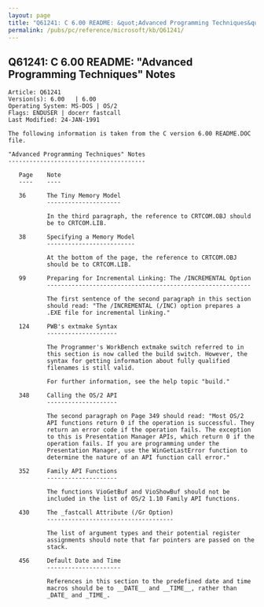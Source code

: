 ```yaml
---
layout: page
title: "Q61241: C 6.00 README: &quot;Advanced Programming Techniques&quot; Notes"
permalink: /pubs/pc/reference/microsoft/kb/Q61241/
---
```


## Q61241: C 6.00 README: &quot;Advanced Programming Techniques&quot; Notes

	Article: Q61241
	Version(s): 6.00   | 6.00
	Operating System: MS-DOS | OS/2
	Flags: ENDUSER | docerr fastcall
	Last Modified: 24-JAN-1991
	
	The following information is taken from the C version 6.00 README.DOC
	file.
	
	"Advanced Programming Techniques" Notes
	---------------------------------------
	
	   Page    Note
	   ----    ----
	
	   36      The Tiny Memory Model
	           ---------------------
	
	           In the third paragraph, the reference to CRTCOM.OBJ should
	           be to CRTCOM.LIB.
	
	   38      Specifying a Memory Model
	           -------------------------
	
	           At the bottom of the page, the reference to CRTCOM.OBJ
	           should be to CRTCOM.LIB.
	
	   99      Preparing for Incremental Linking: The /INCREMENTAL Option
	           ----------------------------------------------------------
	
	           The first sentence of the second paragraph in this section
	           should read: "The /INCREMENTAL (/INC) option prepares a
	           .EXE file for incremental linking."
	
	   124     PWB's extmake Syntax
	           --------------------
	
	           The Programmer's WorkBench extmake switch referred to in
	           this section is now called the build switch. However, the
	           syntax for getting information about fully qualified
	           filenames is still valid.
	
	           For further information, see the help topic "build."
	
	   348     Calling the OS/2 API
	           --------------------
	
	           The second paragraph on Page 349 should read: "Most OS/2
	           API functions return 0 if the operation is successful. They
	           return an error code if the operation fails. The exception
	           to this is Presentation Manager APIs, which return 0 if the
	           operation fails. If you are programming under the
	           Presentation Manager, use the WinGetLastError function to
	           determine the nature of an API function call error."
	
	   352     Family API Functions
	           --------------------
	
	           The functions VioGetBuf and VioShowBuf should not be
	           included in the list of OS/2 1.10 Family API functions.
	
	   430     The _fastcall Attribute (/Gr Option)
	           ------------------------------------
	
	           The list of argument types and their potential register
	           assignments should note that far pointers are passed on the
	           stack.
	
	   456     Default Date and Time
	           ---------------------
	
	           References in this section to the predefined date and time
	           macros should be to __DATE__ and __TIME__, rather than
	           _DATE_ and _TIME_.
